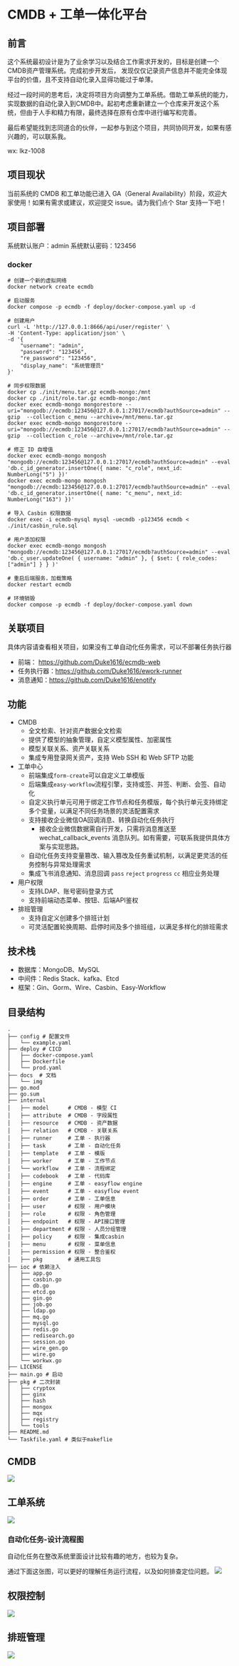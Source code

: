 # CMDB + 工单一体化平台
## 前言
这个系统最初设计是为了业余学习以及结合工作需求开发的，目标是创建一个CMDB资产管理系统。完成初步开发后，
发现仅仅记录资产信息并不能完全体现平台的价值，且不支持自动化录入显得功能过于单薄。

经过一段时间的思考后，决定将项目方向调整为工单系统。借助工单系统的能力，实现数据的自动化录入到CMDB中。起初考虑重新建立一个仓库来开发这个系统，但由于人手和精力有限，最终选择在原有仓库中进行编写和完善。

最后希望能找到志同道合的伙伴，一起参与到这个项目，共同协同开发，如果有感兴趣的，可以联系我。

wx: lkz-1008

## 项目现状
当前系统的 CMDB 和工单功能已进入 GA（General Availability）阶段，欢迎大家使用！如果有需求或建议，欢迎提交 issue。请为我们点个 Star 支持一下吧！
## 项目部署
系统默认账户：admin  系统默认密码：123456
### docker
```shell
# 创建一个新的虚拟网络
docker network create ecmdb

# 启动服务
docker compose -p ecmdb -f deploy/docker-compose.yaml up -d

# 创建用户
curl -L 'http://127.0.0.1:8666/api/user/register' \
-H 'Content-Type: application/json' \
-d '{
    "username": "admin",
    "password": "123456",
    "re_password": "123456",
    "display_name": "系统管理员"
}'

# 同步权限数据
docker cp ./init/menu.tar.gz ecmdb-mongo:/mnt
docker cp ./init/role.tar.gz ecmdb-mongo:/mnt
docker exec ecmdb-mongo mongorestore --uri="mongodb://ecmdb:123456@127.0.0.1:27017/ecmdb?authSource=admin" --gzip  --collection c_menu --archive=/mnt/menu.tar.gz
docker exec ecmdb-mongo mongorestore --uri="mongodb://ecmdb:123456@127.0.0.1:27017/ecmdb?authSource=admin" --gzip  --collection c_role --archive=/mnt/role.tar.gz

# 修正 ID 自增值
docker exec ecmdb-mongo mongosh "mongodb://ecmdb:123456@127.0.0.1:27017/ecmdb?authSource=admin" --eval 'db.c_id_generator.insertOne({ name: "c_role", next_id: NumberLong("5") })'
docker exec ecmdb-mongo mongosh "mongodb://ecmdb:123456@127.0.0.1:27017/ecmdb?authSource=admin" --eval 'db.c_id_generator.insertOne({ name: "c_menu", next_id:  NumberLong("163") })'

# 导入 Casbin 权限数据
docker exec -i ecmdb-mysql mysql -uecmdb -p123456 ecmdb < ./init/casbin_rule.sql

# 用户添加权限
docker exec ecmdb-mongo mongosh "mongodb://ecmdb:123456@127.0.0.1:27017/ecmdb?authSource=admin" --eval 'db.c_user.updateOne( { username: "admin" }, { $set: { role_codes: ["admin"] } } )'

# 重启后端服务，加载策略
docker restart ecmdb

# 环境销毁
docker compose -p ecmdb -f deploy/docker-compose.yaml down
```

## 关联项目
具体内容请查看相关项目，如果没有工单自动化任务需求，可以不部署任务执行器
- 前端： https://github.com/Duke1616/ecmdb-web
- 任务执行器：https://github.com/Duke1616/ework-runner
- 消息通知：https://github.com/Duke1616/enotify

## 功能
- CMDB
  - 全文检索、针对资产数据全文检索
  - 提供了模型的抽象管理，自定义模型属性、加密属性
  - 模型关联关系、资产关联关系
  - 集成专用登录网关资产，支持 Web SSH 和 Web SFTP 功能
- 工单中心
  - 前端集成`form-create`可以自定义工单模版
  - 后端集成`easy-workflow`流程引擎，支持或签、并签、判断、会签、自动化
  - 自定义执行单元可用于绑定工作节点和任务模版，每个执行单元支持绑定多个变量，以满足不同任务场景的灵活配置需求
  - 支持接收企业微信OA回调消息、转换自动化任务执行
    - 接收企业微信数据需自行开发，只需将消息推送至 wechat_callback_events 消息队列。如有需要，可联系我提供具体方案与实现思路。
  - 自动化任务支持变量篡改、输入篡改及任务重试机制，以满足更灵活的任务控制与异常处理需求
  - 集成飞书消息通知、消息回调 `pass` `reject` `progress` `cc` 相应业务处理
- 用户权限
  - 支持LDAP、账号密码登录方式
  - 支持前端动态菜单、按钮、后端API鉴权
- 排班管理
  - 支持自定义创建多个排班计划
  - 可灵活配置轮换周期、启停时间及多个排班组，以满足多样化的排班需求

## 技术栈
- 数据库：MongoDB、MySQL
- 中间件：Redis Stack、kafka、Etcd
- 框架：Gin、Gorm、Wire、Casbin、Easy-Workflow

## 目录结构
```
.
├── config # 配置文件
│   └── example.yaml
├── deploy # CICD
│   ├── docker-compose.yaml
│   ├── Dockerfile
│   └── prod.yaml
├── docs  # 文档
│   └── img
├── go.mod
├── go.sum
├── internal
│   ├── model      # CMDB - 模型 CI
│   ├── attribute  # CMDB - 字段属性
│   ├── resource   # CMDB - 资产数据
│   ├── relation   # CMDB - 关联关系
│   ├── runner     # 工单 - 执行器
│   ├── task       # 工单 - 自动化任务
│   ├── template   # 工单 - 模版
│   ├── worker     # 工单 - 工作节点
│   └── workflow   # 工单 - 流程绑定
│   ├── codebook   # 工单 - 代码库
│   ├── engine     # 工单 - easyflow engine
│   ├── event      # 工单 - easyflow event 
│   ├── order      # 工单 - 工单信息
│   ├── user       # 权限 - 用户模块
│   ├── role       # 权限 - 角色管理
│   ├── endpoint   # 权限 - API接口管理
│   ├── department # 权限 - 人员分组管理
│   ├── policy     # 权限 - 集成casbin 
│   ├── menu       # 权限 - 菜单信息
│   ├── permission # 权限 - 整合鉴权
│   ├── pkg        # 通用工具包
├── ioc # 依赖注入
│   ├── app.go
│   ├── casbin.go
│   ├── db.go
│   ├── etcd.go
│   ├── gin.go
│   ├── job.go
│   ├── ldap.go
│   ├── mq.go
│   ├── mysql.go
│   ├── redis.go
│   ├── redisearch.go
│   ├── session.go
│   ├── wire_gen.go
│   ├── wire.go
│   └── workwx.go
├── LICENSE
├── main.go # 启动
├── pkg # 二次封装
│   ├── cryptox
│   ├── ginx
│   ├── hash
│   ├── mongox
│   ├── mqx
│   ├── registry
│   └── tools
├── README.md
└── Taskfile.yaml # 类似于makeflie
```

## CMDB
![](docs/img/cmdb.png)

## 工单系统
![](docs/img/order.png)

### 自动化任务-设计流程图
自动化任务在整改系统里面设计比较有趣的地方，也较为复杂。

通过下面这张图，可以更好的理解任务运行流程，以及如何排查定位问题。
![](docs/img/自动化任务-设计流程图.png)

## 权限控制
![](docs/img/permission.png)

## 排班管理
![](docs/img/scheduling.png)
